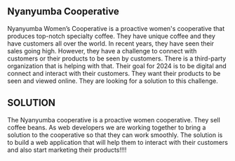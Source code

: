 Nyanyumba Cooperative
-----------------------------

Nyanyumba Women’s Cooperative is a proactive women's cooperative that produces top-notch specialty coffee. They have unique coffee and they have customers all over the world. In recent years, they have seen their sales going high. However, they have a challenge to connect with customers or their products to be seen by customers.  There is a third-party organization that is helping with that. 
Their goal for 2024 is to be digital and connect and interact with their customers. They want their products to be seen and viewed online. They are looking for a solution to this challenge. 

SOLUTION
--------------
The Nyanyumba cooperative is a proactive women cooperative. They sell coffee beans.
As web developers we are working together to bring a solution to the cooperative so that they can work smoothly.
The solution is to build a web application that will help them  to interact with their customers and also start marketing their products!!!!
